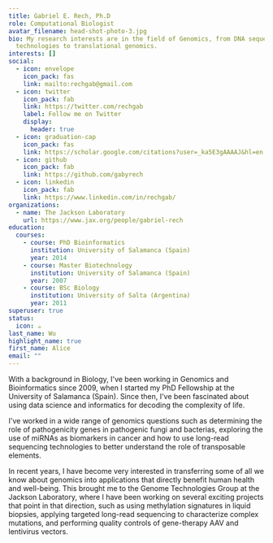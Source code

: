 ```yaml
---
title: Gabriel E. Rech, Ph.D
role: Computational Biologist
avatar_filename: head-shot-photo-3.jpg
bio: My research interests are in the field of Genomics, from DNA sequencing
  technologies to translational genomics.
interests: []
social:
  - icon: envelope
    icon_pack: fas
    link: mailto:rechgab@gmail.com
  - icon: twitter
    icon_pack: fab
    link: https://twitter.com/rechgab
    label: Follow me on Twitter
    display:
      header: true
  - icon: graduation-cap
    icon_pack: fas
    link: https://scholar.google.com/citations?user=_ka5E3gAAAAJ&hl=en
  - icon: github
    icon_pack: fab
    link: https://github.com/gabyrech
  - icon: linkedin
    icon_pack: fab
    link: https://www.linkedin.com/in/rechgab/
organizations:
  - name: The Jackson Laboratory
    url: https://www.jax.org/people/gabriel-rech
education:
  courses:
    - course: PhD Bioinformatics
      institution: University of Salamanca (Spain)
      year: 2014
    - course: Master Biotechnology
      institution: University of Salamanca (Spain)
      year: 2007
    - course: BSc Biology
      institution: University of Salta (Argentina)
      year: 2011
superuser: true
status:
  icon: ☕️
last_name: Wu
highlight_name: true
first_name: Alice
email: ""
---
```

<!--StartFragment-->

With a background in Biology, I've been working in Genomics and Bioinformatics since 2009, when I started my PhD Fellowship at the University of Salamanca (Spain). Since then, I've been fascinated about using data science and informatics for decoding the complexity of life.

I've worked in a wide range of genomics questions such as determining the role of pathogenicity genes in pathogenic fungi and bacterias, exploring the use of miRNAs as biomarkers in cancer and how to use long-read sequencing technologies to better understand the role of transposable elements. 

In recent years, I have become very interested in transferring some of all we know about genomics into applications that directly benefit human health and well-being. This brought me to the Genome Technologies Group at the Jackson Laboratory, where I have been working on several exciting projects t﻿hat point in that direction, such as using methylation signatures in liquid biopsies, applying targeted long-read sequencing to characterize complex mutations, and performing quality controls of gene-therapy AAV and lentivirus vectors.

<!--EndFragment-->